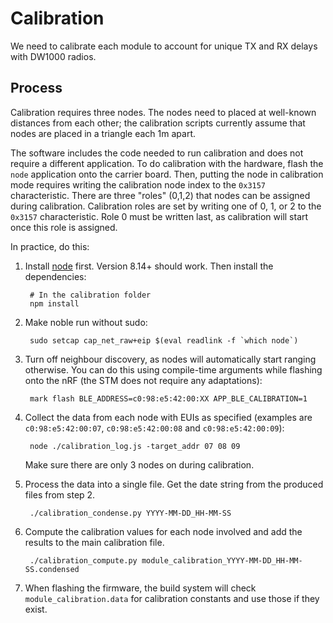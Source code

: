 Calibration
===========

We need to calibrate each module to account for unique TX and RX
delays with DW1000 radios.


Process
-------

Calibration requires three nodes. The nodes need to placed at
well-known distances from each other; the calibration scripts currently
assume that nodes are placed in a triangle each 1m apart.

The software includes the code needed to run calibration and does not require a different application. To do
calibration with the hardware, flash the `node` application onto the carrier board. Then, putting
the node in calibration mode requires writing the calibration node index
to the `0x3157` characteristic. There are three "roles" (0,1,2) that nodes
can be assigned during calibration. Calibration roles are set by writing
one of 0, 1, or 2 to the `0x3157` characteristic. Role 0 must be written
last, as calibration will start once this role is assigned.

In practice, do this:

1. Install [node](https://nodejs.org/en/download/) first. Version 8.14+ should work.
Then install the dependencies:

        # In the calibration folder
        npm install

2. Make noble run without sudo:

        sudo setcap cap_net_raw+eip $(eval readlink -f `which node`)

3. Turn off neighbour discovery, as nodes will automatically start ranging otherwise. You can do this using compile-time arguments while flashing onto the nRF (the STM does not require any adaptations):

        mark flash BLE_ADDRESS=c0:98:e5:42:00:XX APP_BLE_CALIBRATION=1

4. Collect the data from each node with EUIs as specified (examples are `c0:98:e5:42:00:07`, `c0:98:e5:42:00:08` and `c0:98:e5:42:00:09`):

        node ./calibration_log.js -target_addr 07 08 09

    Make sure there are only 3 nodes on during calibration.

5. Process the data into a single file. Get the date string from the produced files from step 2.

        ./calibration_condense.py YYYY-MM-DD_HH-MM-SS

6. Compute the calibration values for each node involved and add the
results to the main calibration file.

        ./calibration_compute.py module_calibration_YYYY-MM-DD_HH-MM-SS.condensed

7. When flashing the firmware, the build system will check
`module_calibration.data` for calibration constants and use those
if they exist.

